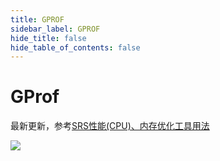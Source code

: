 ```yaml
---
title: GPROF
sidebar_label: GPROF
hide_title: false
hide_table_of_contents: false
---
```


# GProf

最新更新，参考[SRS性能(CPU)、内存优化工具用法](https://www.jianshu.com/p/6d4a89359352)

![](https://ossrs.net/gif/v1/sls.gif?site=ossrs.net&path=/lts/doc/zh/v7/gprof)


